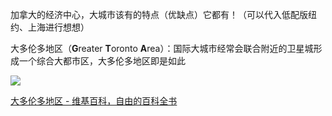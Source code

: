 加拿大的经济中心，大城市该有的特点（优缺点）它都有！（可以代入低配版纽约、上海进行想想）

大多伦多地区（**G**reater **T**oronto **A**rea）：国际大城市经常会联合附近的卫星城形成一个综合大都市区，大多伦多地区即是如此

![](https://picture-guan.oss-cn-hangzhou.aliyuncs.com/20230212234428.png)

[大多伦多地区 - 维基百科，自由的百科全书](https://zh.wikipedia.org/wiki/%E5%A4%A7%E5%A4%9A%E5%80%AB%E5%A4%9A%E5%9C%B0%E5%8D%80?useskin=vector)